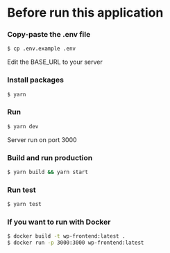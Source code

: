 # Before run this application

### Copy-paste the .env file

```bash
$ cp .env.example .env
```

Edit the BASE_URL to your server 

### Install packages

```bash
$ yarn
```

### Run

```bash
$ yarn dev
```

Server run on port 3000

### Build and run production

```bash
$ yarn build && yarn start
```

### Run test

```bash
$ yarn test
```

### If you want to run with Docker

```bash
$ docker build -t wp-frontend:latest .
$ docker run -p 3000:3000 wp-frontend:latest
```